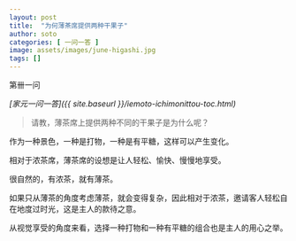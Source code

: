```yaml
---
layout: post
title:  "为何薄茶席提供两种干果子"
author: soto
categories: [ 一问一答 ]
image: assets/images/june-higashi.jpg
tags: []
---
```


第卌一问

*[家元一问一答]({{ site.baseurl }}/iemoto-ichimonittou-toc.html)*

> 请教，薄茶席上提供两种不同的干果子是为什么呢？

作为一种景色，一种是打物，一种是有平糖，这样可以产生变化。

相对于浓茶席，薄茶席的设想是让人轻松、愉快、慢慢地享受。

很自然的，有浓茶，就有薄茶。

如果只从薄茶的角度考虑薄茶，就会变得复杂，因此相对于浓茶，邀请客人轻松自在地度过时光，这是主人的款待之意。

从视觉享受的角度来看，选择一种打物和一种有平糖的组合也是主人的用心之举。
